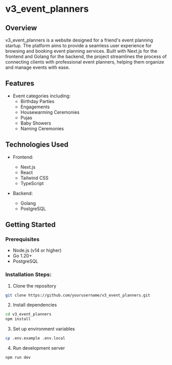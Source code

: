 # v3_event_planners

## Overview
v3_event_planners is a website designed for a friend's event planning startup. The platform aims to provide a seamless user experience for browsing and booking event planning services. Built with Next.js for the frontend and Golang for the backend, the project streamlines the process of connecting clients with professional event planners, helping them organize and manage events with ease.

## Features
* Event categories including:
   * Birthday Parties
   * Engagements 
   * Housewarming Ceremonies
   * Pujas
   * Baby Showers
   * Naming Ceremonies

## Technologies Used
* Frontend:
   * Next.js
   * React
   * Tailwind CSS
   * TypeScript

* Backend:
   * Golang
   * PostgreSQL 


## Getting Started

### Prerequisites
* Node.js (v14 or higher)
* Go 1.20+
* PostgreSQL

### Installation Steps:
1. Clone the repository
```bash
git clone https://github.com/yourusername/v3_event_planners.git
```

2. Install dependencies
```bash
cd v3_event_planners
npm install
```

3. Set up environment variables
```bash
cp .env.example .env.local
```

4. Run development server
```bash
npm run dev
```
